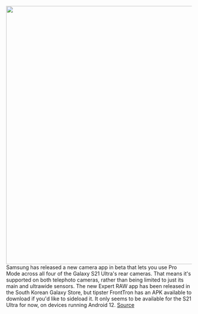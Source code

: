 <img src='https://cdn.vox-cdn.com/thumbor/60ID5k1xbJSoIn6ntMB0u-Hk5S0=/0x0:2040x1360/1200x800/filters:focal(1035x474:1361x800)/cdn.vox-cdn.com/uploads/chorus_image/image/70188201/vpavic_210119_4377_0170.0.jpg' width='700px' /><br/>
Samsung has released a new camera app in beta that lets you use Pro Mode across all four of the Galaxy S21 Ultra's rear cameras. That means it's supported on both telephoto cameras, rather than being limited to just its main and ultrawide sensors. The new Expert RAW app has been released in the South Korean Galaxy Store, but tipster FrontTron has an APK available to download if you'd like to sideload it. It only seems to be available for the S21 Ultra for now, on devices running Android 12.
<a href='https://www.theverge.com/2021/11/24/22800655/samsung-expert-raw-app-beta-telephoto-pro-mode'> Source <a/>